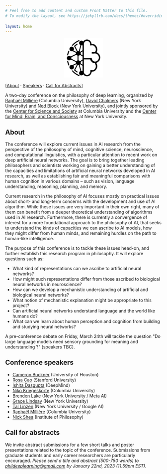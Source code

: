 ```yaml
---
# Feel free to add content and custom Front Matter to this file.
# To modify the layout, see https://jekyllrb.com/docs/themes/#overriding-theme-defaults

layout: home
---
```


<p style="text-align:center;"><img width="25%" src="logo.png" alt="Logo" loading="lazy"></p>

[[About](#about) · [Speakers](#conference-speakers) · [Call for Abstracts](#call-for-abstract)]

A two-day conference on the philosophy of deep learning, organized by [Raphaël Millière](https://raphaelmilliere.com) (Columbia University), [David Chalmers](https://consc.net/) (New York University) and [Ned Block](https://www.nedblock.us/) (New York University), and jointly sponsored by the [Center for Science and Society](https://scienceandsociety.columbia.edu/) at Columbia University and the [Center for Mind, Brain, and Consciousness](https://wp.nyu.edu/consciousness/) at New York University.

## About

The conference will explore current issues in AI research from the perspective of the philosophy of mind, cognitive science, neuroscience, and computational linguistics, with a particular attention to recent work on deep artificial neural networks. The goal is to bring together leading philosophers and scientists working on gaining a better understanding of the capacities and limitations of artificial neural networks developed in AI research, as well as establishing fair and meaningful comparisons with human cognition in various domains – such as vision, language understanding, reasoning, planning, and memory. 

Current research in the philosophy of AI focuses mostly on practical issues about short- and long-term concerns with the development and use of AI algorithm. While these issues are very important in their own right, many of them can benefit from a deeper theoretical understanding of algorithms used in AI research. Furthermore, there is currently a convergence of interest for a more foundational approach to the philosophy of AI, that seeks to understand the kinds of capacities we can ascribe to AI models, how they might differ from human minds, and remaining hurdles on the path to human-like intelligence. 

The purpose of this conference is to tackle these issues head-on, and further establish this research program in philosophy. It will explore questions such as:

- What kind of representations can we ascribe to artificial neural networks?
- How might such representations differ from those ascribed to biological neural networks in neuroscience?
- How can we develop a mechanistic understanding of artificial and biological neural networks?
- What notion of mechanistic explanation might be appropriate to this project?
- Can artificial neural networks understand language and the world like humans do?
- What can we learn about human perception and cognition from building and studying neural networks?

A pre-conference debate on Friday, March 24th will tackle the question "Do large language models need sensory grounding for meaning and understanding ?" (speakers TBC).

## Conference speakers

- [Cameron Buckner](https://scholar.google.com/citations?user=OXgCldoAAAAJ&hl=en&oi=ao) (University of Houston)
- [Rosa Cao](https://scholar.google.com/citations?hl=en&user=Zq4LxlUAAAAJ) (Stanford University)
- [Ishita Dasgupta](https://scholar.google.com/citations?hl=en&user=eJt6cSIAAAAJ) (DeepMind)
- [Niko Kriegeskorte](https://scholar.google.com/citations?hl=en&user=w6M4YN4AAAAJ) (Columbia University)
- [Brenden Lake](https://scholar.google.com/citations?hl=en&user=vspmOX8AAAAJ) (New York University / Meta AI) 
- [Grace Lindsay](https://scholar.google.com/citations?user=4kETHY4AAAAJ&hl=en&oi=sra) (New York University)
- [Tal Linzen](https://scholar.google.com/citations?hl=en&user=5mJDXjoAAAAJ) (New York University / Google AI) 
- [Raphaël Millière](https://scholar.google.com/citations?hl=en&user=_2kiRH0AAAAJ) (Columbia University)
- [Nick Shea](https://scholar.google.com/citations?hl=en&user=zWV1_3oAAAAJ) (Institute of Philosophy)

## Call for abstracts

We invite abstract submissions for a few short talks and poster presentations related to the topic of the conference. Submissions from graduate students and early career researchers are particularly encouraged. *Please send a title and abstract (500-750 words) to [phildeeplearning@gmail.com](mailto:phildeeplearning@gmail.com) by January 22nd, 2023 (11.59pm EST).*

